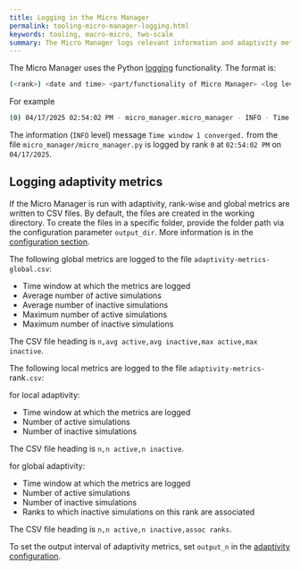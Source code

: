 ```yaml
---
title: Logging in the Micro Manager
permalink: tooling-micro-manager-logging.html
keywords: tooling, macro-micro, two-scale
summary: The Micro Manager logs relevant information and adaptivity metrics.
---
```


The Micro Manager uses the Python [logging](https://docs.python.org/3/library/logging.html) functionality. The format is:

```bash
(<rank>) <date and time> <part/functionality of Micro Manager> <log level> <message>
```

For example

```bash
(0) 04/17/2025 02:54:02 PM - micro_manager.micro_manager - INFO - Time window 1 converged.
```

The information (`INFO` level) message `Time window 1 converged.` from the file `micro_manager/micro_manager.py` is logged by rank `0` at `02:54:02 PM` on `04/17/2025`.

## Logging adaptivity metrics

If the Micro Manager is run with adaptivity, rank-wise and global metrics are written to CSV files. By default, the files are created in the working directory. To create the files in a specific folder, provide the folder path via the configuration parameter `output_dir`. More information is in the [configuration section](tooling-micro-manager-configuration.html).

The following global metrics are logged to the file `adaptivity-metrics-global.csv`:

- Time window at which the metrics are logged
- Average number of active simulations
- Average number of inactive simulations
- Maximum number of active simulations
- Maximum number of inactive simulations

The CSV file heading is `n,avg active,avg inactive,max active,max inactive`.

The following local metrics are logged to the file `adaptivity-metrics-`rank`.csv`:

for local adaptivity:

- Time window at which the metrics are logged
- Number of active simulations
- Number of inactive simulations

The CSV file heading is `n,n active,n inactive`.

for global adaptivity:

- Time window at which the metrics are logged
- Number of active simulations
- Number of inactive simulations
- Ranks to which inactive simulations on this rank are associated

The CSV file heading is `n,n active,n inactive,assoc ranks`.

To set the output interval of adaptivity metrics, set `output_n` in the [adaptivity configuration](tooling-micro-manager-configuration.html/#adaptivity).
